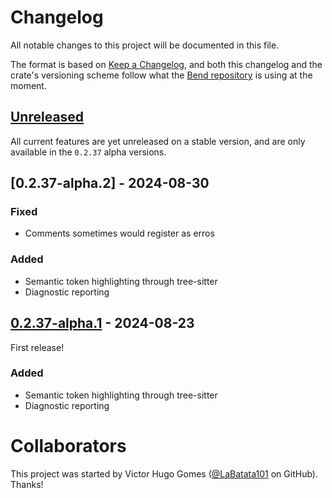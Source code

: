# Changelog

All notable changes to this project will be documented in this file.

The format is based on [Keep a Changelog](https://keepachangelog.com/en/1.1.0/),
and both this changelog and the crate's versioning scheme follow what the
[Bend repository](https://github.com/HigherOrderCO/Bend) is using at the moment.

## [Unreleased]

All current features are yet unreleased on a stable version, and are only available in the `0.2.37` alpha versions.

## [0.2.37-alpha.2] - 2024-08-30

### Fixed

- Comments sometimes would register as erros

### Added

- Semantic token highlighting through tree-sitter
- Diagnostic reporting

## [0.2.37-alpha.1] - 2024-08-23

First release!

### Added

- Semantic token highlighting through tree-sitter
- Diagnostic reporting

<!-- still haven't added a release to GitHub -->
[0.2.37-alpha.1]: https://github.com/HigherOrderCO/bend-language-server/
[Unreleased]: https://github.com/HigherOrderCO/bend-language-server/

# Collaborators

This project was started by Victor Hugo Gomes ([@LaBatata101](https://github.com/LaBatata101) on GitHub). Thanks!
